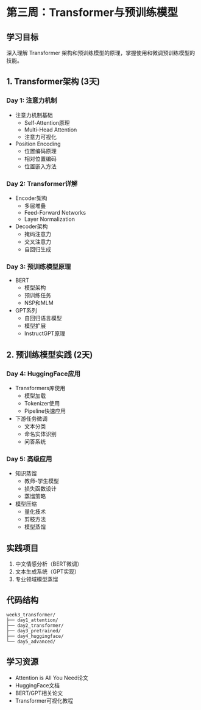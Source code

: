 # 第三周：Transformer与预训练模型

## 学习目标
深入理解 Transformer 架构和预训练模型的原理，掌握使用和微调预训练模型的技能。

## 1. Transformer架构 (3天)

### Day 1: 注意力机制
- 注意力机制基础
  - Self-Attention原理
  - Multi-Head Attention
  - 注意力可视化
- Position Encoding
  - 位置编码原理
  - 相对位置编码
  - 位置嵌入方法

### Day 2: Transformer详解
- Encoder架构
  - 多层堆叠
  - Feed-Forward Networks
  - Layer Normalization
- Decoder架构
  - 掩码注意力
  - 交叉注意力
  - 自回归生成

### Day 3: 预训练模型原理
- BERT
  - 模型架构
  - 预训练任务
  - NSP和MLM
- GPT系列
  - 自回归语言模型
  - 模型扩展
  - InstructGPT原理

## 2. 预训练模型实践 (2天)

### Day 4: HuggingFace应用
- Transformers库使用
  - 模型加载
  - Tokenizer使用
  - Pipeline快速应用
- 下游任务微调
  - 文本分类
  - 命名实体识别
  - 问答系统

### Day 5: 高级应用
- 知识蒸馏
  - 教师-学生模型
  - 损失函数设计
  - 蒸馏策略
- 模型压缩
  - 量化技术
  - 剪枝方法
  - 模型蒸馏

## 实践项目
1. 中文情感分析（BERT微调）
2. 文本生成系统（GPT实现）
3. 专业领域模型蒸馏

## 代码结构
```
week3_transformer/
├── day1_attention/
├── day2_transformer/
├── day3_pretrained/
├── day4_huggingface/
└── day5_advanced/
```

## 学习资源
- Attention is All You Need论文
- HuggingFace文档
- BERT/GPT相关论文
- Transformer可视化教程
